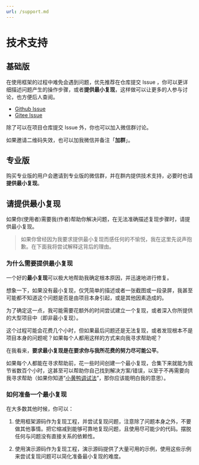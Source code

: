 ```yaml
---
url: /support.md
---
```

# 技术支持

## 基础版

在使用框架的过程中难免会遇到问题，优先推荐在仓库提交 Issue ，你可以更详细描述问题产生的操作步骤，或者**提供最小复现**，这样做可以让更多的人参与讨论，也方便后人查阅。

* [Github Issue](https://github.com/fantastic-admin/basic/issues)
* [Gitee Issue](https://gitee.com/fantastic-admin/basic/issues)

除了可以在项目仓库提交 Issue 外，你也可以加入微信群讨论。

如果邀请二维码失效，也可以加我微信并备注「**加群**」。

## 专业版

购买专业版的用户会邀请到专业版的微信群，并在群内提供技术支持，必要时也请**提供最小复现**。

## 请提供最小复现

如果你(使用者)需要我(作者)帮助你解决问题，在无法准确描述复现步骤时，请提供最小复现。

> 如果你曾经因为我要求提供最小复现而感任何的不愉悦，我在这里先说声抱歉。在下面我将尝试解释这背后的理由。

### 为什么需要提供最小复现

一个好的**最小复现**可以极大地帮助我确定根本原因，并迅速地进行修复。

想象一下，如果没有最小复现，仅凭简单的描述或者一张截图或一段录屏，我甚至可能都不知道这个问题是否是由项目本身引起，或是其他因素造成的。

为了确定这一点，我可能需要花额外的时间尝试建立一个复现，或者深入你所提供的大型项目中（即非最小复现）。

这个过程可能会花费几个小时，但如果最后问题还是无法复现，或者发现根本不是项目本身的问题呢？如果每个人都用这样的方式来向我寻求帮助呢？

在我看来，**要求最小复现是在要求你与我所花费的努力尽可能公平**。

如果每个人都能在寻求帮助前，花一些时间创建一个最小复现，合集下来就能为我节省数百个小时，这甚至可以帮助你自己找到解决方案/错误，以至于不再需要向我寻求帮助（如果你知道“[小黄鸭调试法](https://zh.wikipedia.org/wiki/%E5%B0%8F%E9%BB%84%E9%B8%AD%E8%B0%83%E8%AF%95%E6%B3%95)”，那你应该能明白我的意思）。

### 如何准备一个最小复现

在大多数其他时候，你可以：

1. 使用框架源码作为复现工程，并尝试复现问题，注意除了问题本身之外，不要做其他事情。把它缩减到能够可靠地复现问题，且使用尽可能少的代码。摆脱任何与问题没有直接关系的依赖性。

2. 使用演示源码作为复现工程，演示源码提供了大量可用的示例，使用这些示例来尝试复现问题可以简化准备最小复现的难度。
